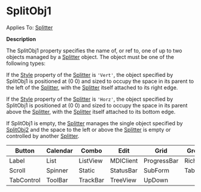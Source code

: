 




<h1 class="heading"><span class="name">SplitObj1</span></h1>

Applies To: [Splitter](../a-z/splitter.md)


**Description**


The SplitObj1 property specifies the name of, or ref to, one of up to two objects managed by a [Splitter](../a-z/splitter.md) object. The object must be one of the following types:


If the [Style](../a-z/style.md) property of the [Splitter](../a-z/splitter.md) is `'Vert'`, the object specified by SplitObj1 is positioned at (0 0) and sized to occupy the space in its parent to the left of the [Splitter](../a-z/splitter.md), with the [Splitter](../a-z/splitter.md) itself attached to its right edge.


If the [Style](../a-z/style.md) property of the [Splitter](../a-z/splitter.md) is `'Horz'`, the object specified by SplitObj1 is positioned at (0 0) and sized to occupy the space in its parent above the [Splitter](../a-z/splitter.md), with the [Splitter](../a-z/splitter.md) itself attached to its bottom edge.


If SplitObj1 is empty, the [Splitter](../a-z/splitter.md) manages the single object specified by [SplitObj2](../a-z/splitobj2.md) and the space to the left or above the [Splitter](../a-z/splitter.md) is empty or controlled by another [Splitter](../a-z/splitter.md).



| Button | Calendar | Combo | Edit | Grid | Group |
| --- | --- | --- | --- | --- | ---  |
| Label | List | ListView | MDIClient | ProgressBar | RichEdit |
| Scroll | Spinner | Static | StatusBar | SubForm | TabBar |
| TabControl | ToolBar | TrackBar | TreeView | UpDown |  |


